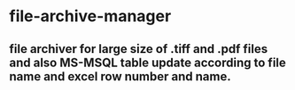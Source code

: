 # file-archive-manager

## file archiver for large size of .tiff and .pdf files and also MS-MSQL table update according to file name and excel row number and name.
